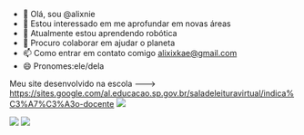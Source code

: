 - 👋 Olá, sou @alixnie
- 👀 Estou interessado em me aprofundar em novas áreas
- 🌱 Atualmente estou aprendendo robótica
- 💞️ Procuro colaborar em ajudar o planeta
- 📫 Como entrar em contato comigo alixixkae@gmail.com
- 😄 Pronomes:ele/dela

Meu site desenvolvido na escola
---> https://sites.google.com/al.educacao.sp.gov.br/saladeleituravirtual/indica%C3%A7%C3%A3o-docente
![](https://media1.tenor.com/m/7CMHeyJgceMAAAAd/our-boys-mo-dao-zu-shi.gif)

![](https://media.tenor.com/dI5KvhVkHroAAAAi/hazbinhotel-angel-dust.gif)
![](https://media.tenor.com/67rX4iETMNIAAAAM/streicheln-extase.gif)
